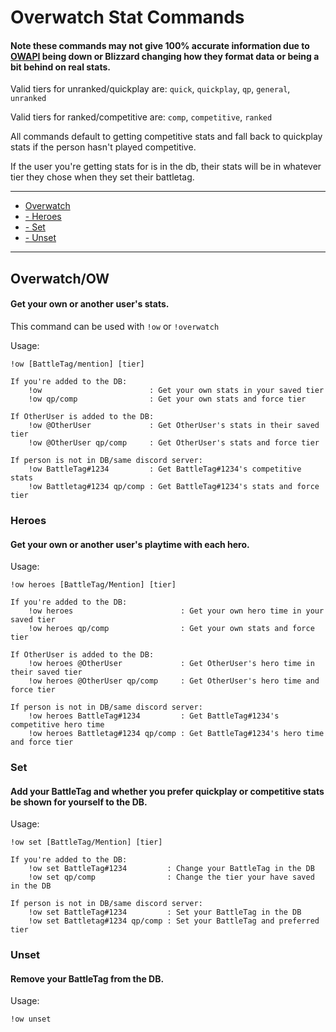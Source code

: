 # Overwatch Stat Commands

#### Note these commands may not give 100% accurate information due to [OWAPI](https://github.com/SunDwarf/OWAPI) being down or Blizzard changing how they format data or being a bit behind on real stats.

Valid tiers for unranked/quickplay are: `quick`, `quickplay`, `qp`, `general`, `unranked`

Valid tiers for ranked/competitive are: `comp`, `competitive`, `ranked`

All commands default to getting competitive stats and fall back to quickplay stats if the person hasn't played competitive.

If the user you're getting stats for is in the db, their stats will be in whatever tier they chose when they set their battletag.

---

* [Overwatch](#overwatchow)
* [- Heroes](#heroes)
* [- Set](#set)
* [- Unset](#unset)

---

## Overwatch/OW
#### Get your own or another user's stats.
This command can be used with `!ow` or `!overwatch`

Usage:

    !ow [BattleTag/mention] [tier]

    If you're added to the DB:
        !ow                        : Get your own stats in your saved tier
        !ow qp/comp                : Get your own stats and force tier

    If OtherUser is added to the DB:
        !ow @OtherUser             : Get OtherUser's stats in their saved tier
        !ow @OtherUser qp/comp     : Get OtherUser's stats and force tier

    If person is not in DB/same discord server:
        !ow BattleTag#1234         : Get BattleTag#1234's competitive stats
        !ow Battletag#1234 qp/comp : Get BattleTag#1234's stats and force tier

### Heroes
#### Get your own or another user's playtime with each hero.
Usage:

    !ow heroes [BattleTag/Mention] [tier]

    If you're added to the DB:
        !ow heroes                        : Get your own hero time in your saved tier
        !ow heroes qp/comp                : Get your own stats and force tier

    If OtherUser is added to the DB:
        !ow heroes @OtherUser             : Get OtherUser's hero time in their saved tier
        !ow heroes @OtherUser qp/comp     : Get OtherUser's hero time and force tier

    If person is not in DB/same discord server:
        !ow heroes BattleTag#1234         : Get BattleTag#1234's competitive hero time
        !ow heroes Battletag#1234 qp/comp : Get BattleTag#1234's hero time and force tier

### Set
#### Add your BattleTag and whether you prefer quickplay or competitive stats be shown for yourself to the DB.
Usage:

    !ow set [BattleTag/Mention] [tier]

    If you're added to the DB:
        !ow set BattleTag#1234         : Change your BattleTag in the DB
        !ow set qp/comp                : Change the tier your have saved in the DB

    If person is not in DB/same discord server:
        !ow set BattleTag#1234         : Set your BattleTag in the DB
        !ow set Battletag#1234 qp/comp : Set your BattleTag and preferred tier

### Unset
#### Remove your BattleTag from the DB.
Usage:

    !ow unset
